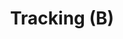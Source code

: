 ---
title: "Tracking (B)"
canonical: "skill/tracking"
lists:
    - werecreature-loresheet
tier: 1
osp_cost: 5
ladder: "discern-race"
---